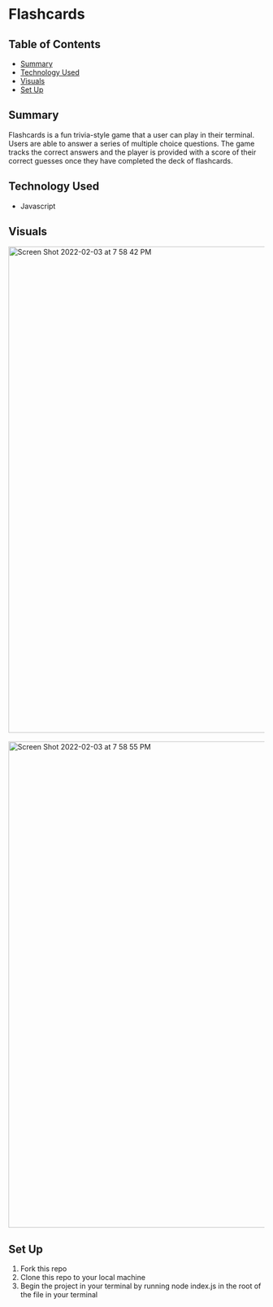 # Flashcards

## Table of Contents
  - [Summary](#Summary)
  - [Technology Used](#Technology-Used)
  - [Visuals](#Visuals)
  - [Set Up](#Set-Up)

## Summary

Flashcards is a fun trivia-style game that a user can play in their terminal. Users are able to answer a series of multiple choice questions. The game tracks the correct answers and the player is provided with a score of their correct guesses once they have completed the deck of flashcards.

## Technology Used
  - Javascript

## Visuals

<img width="956" alt="Screen Shot 2022-02-03 at 7 58 42 PM" src="https://user-images.githubusercontent.com/92279624/152460021-d317520e-69fc-477b-ab5b-6b1ebc7afc7c.png">

<br/>
<br/>

<img width="956" alt="Screen Shot 2022-02-03 at 7 58 55 PM" src="https://user-images.githubusercontent.com/92279624/152460070-6e4b3b49-16ee-4d62-a8a6-f5bb43409d55.png">

## Set Up
1. Fork this repo  
2. Clone this repo to your local machine
3. Begin the project in your terminal by running node index.js in the root of the file in your terminal
